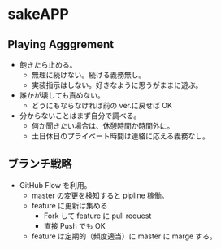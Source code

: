 # sakeAPP

## Playing Agggrement

- 飽きたら止める。
  - 無理に続けない。続ける義務無し。
  - 実装指示はしない。好きなように思うがままに遊ぶ。
- 誰かが壊しても責めない。
  - どうにもならなければ前の ver.に戻せば OK
- 分からないことはまず自分で調べる。
  - 何か聞きたい場合は、休憩時間か時間外に。
  - 土日休日のプライベート時間は連絡に応える義務なし。

## ブランチ戦略

- GitHub Flow を利用。
  - master の変更を検知すると pipline 稼働。
  - feature に更新は集める
    - Fork して feature に pull request
    - 直接 Push でも OK
  - feature は定期的（頻度適当）に master に marge する。
